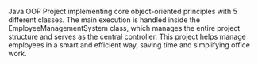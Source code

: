 Java OOP Project implementing core object-oriented principles with 5 different classes. The main execution is handled inside the EmployeeManagementSystem class, which manages the entire project structure and serves as the central controller. This project helps manage employees in a smart and efficient way, saving time and simplifying office work.
